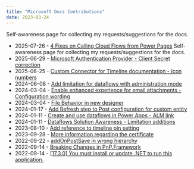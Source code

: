 ```yaml
---
title: "Microsoft Docs Contributions"
date: 2023-03-24
---
```


Self-awareness page for collecting my requests/suggestions for the docs.
- 2025-07-26 - [4 Fixes on Calling Cloud Flows from Power Pages](https://github.com/MicrosoftDocs/power-pages-docs/pull/146)
Self-awareness page for collecting my requests/suggestions for the docs.
- 2025-06-29 - [Microsoft Authentication Provider - Client Secret correction](https://github.com/MicrosoftDocs/power-pages-docs/pull/144)
- 2025-06-25 - [Custom Connector for Timeline documentation - Icon numbers](https://github.com/microsoft/PowerApps-Samples/issues/550)
- 2024-06-08 - [Add limitation for dataflows with administration mode](https://github.com/MicrosoftDocs/powerquery-docs/pull/547) 
- 2024-03-04 - [Enable enhanced experience for email attachments - Configuration wording](https://github.com/MicrosoftDocs/dynamics-365-customer-engagement/pull/3244) 
- 2024-03-04 - [File Behavior in new designer](https://github.com/MicrosoftDocs/power-automate-docs/issues/1388)
- 2024-01-17 - [Add Refresh step to Post configuration for custom entity](https://github.com/MicrosoftDocs/dynamics-365-customer-engagement/pull/3218)
- 2024-01-11 - [Create and use dataflows in Power Apps - ALM link](https://github.com/MicrosoftDocs/powerapps-docs/pull/5089)
- 2024-01-11 - [Dataflows Solution Awareness - Limitation additions](https://github.com/MicrosoftDocs/powerquery-docs/pull/502)
- 2023-08-10 - [Add reference to timeline pin setting](https://github.com/MicrosoftDocs/powerapps-docs/issues/4626)
- 2023-09-28 - [More information regarding the certificate](https://github.com/MicrosoftDocs/powerapps-docs/issues/3698)
- 2022-09-22 - [addOnPostSave in wrong hierarchy](https://github.com/MicrosoftDocs/powerapps-docs/issues/3675)
- 2022-09-14 - [Breaking Changes in PnP.Framework](https://github.com/SharePoint/sp-dev-docs/issues/8433)
- 2022-09-14 - [[17.3.0] You must install or update .NET to run this application.](https://github.com/microsoft/vstest/issues/3938)

